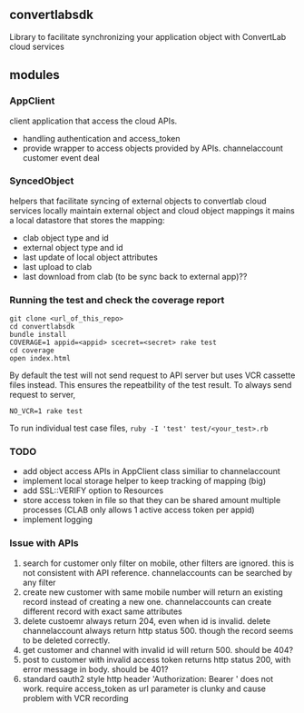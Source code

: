 ## convertlabsdk

Library to facilitate synchronizing your application object with ConvertLab cloud services

## modules

### AppClient
client application that access the cloud APIs.
* handling authentication and access_token
* provide wrapper to access objects provided by APIs. 
	channelaccount
	customer
	event
	deal

### SyncedObject
helpers that facilitate syncing of external objects to convertlab cloud services locally maintain external object and cloud object mappings it mains a local datastore that stores the mapping:
* clab object type and id
* external object type and id
* last update of local object attributes
* last upload to clab
* last download from clab (to be sync back to external app)??

### Running the test and check the coverage report

```
git clone <url_of_this_repo>
cd convertlabsdk
bundle install
COVERAGE=1 appid=<appid> scecret=<secret> rake test 
cd coverage
open index.html
```

By default the test will not send request to API server but uses VCR cassette files instead. This ensures the repeatbility of the test result. To always send request to server,

```
NO_VCR=1 rake test
```

To run individual test case files, ``` ruby -I 'test' test/<your_test>.rb ```

### TODO
* add object access APIs in AppClient class similiar to channelaccount
* implement local storage helper to keep tracking of mapping (big)
* add SSL::VERIFY option to Resources
* store access token in file so that they can be shared amount multiple processes (CLAB only allows 1 active access token per appid)
* implement logging

### Issue with APIs
1. search for customer only filter on mobile, other filters are ignored. this is not consistent with API reference. channelaccounts can be searched by any filter
2. create new customer with same mobile number will return an existing record instead of creating a new one. channelaccounts can create different record with exact same attributes
3. delete custoemr always return 204, even when id is invalid. delete channelaccount always return http status 500. though the record seems to be deleted correctly.
4. get customer and channel with invalid id  will return 500. should be 404?
5. post to customer with invalid access token returns http status 200, with error message in body. should be 401?
6. standard oauth2 style http header 'Authorization: Bearer ' does not work. require access_token as url parameter is clunky and cause problem with VCR recording




